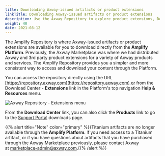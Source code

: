```yaml
---
title: Downloading Axway-issued artifacts or product extensions
linkTitle: Downloading Axway-issued artifacts or product extensions
description: Use the Axway Repository to explore product extensions, Docker images, and more.
weight: 40
date: 2021-08-12
---
```


The Amplify Repository is where Axway-issued artifacts or product extensions are available for you to download directly from the **Amplify Platform**. Previously, the Axway Marketplace was where we had distributed Axway and 3rd party product extensions for a variety of Axway products and services. The Amplify Repository provides you a simpler and more consistent way to access and download your content through the Platform.

You can access the repository directly using the URL [https://repository.axway.com](https://repository.axway.com) or from the Download Center - **Extensions** link in the Platform's top navigation **Help & Resources** menu.

![Axway Repository - Extensions menu](/Images/download_center.png)

From the **Download Center** link, you can also click the **Products** link to go to the [Support Portal](https://support.axway.com/en/downloads/index/type/Downloads) downloads page.

{{% alert title="Note" color="primary" %}}Titanium artifacts are no longer available through the **Amplify Platform**. If you need access to a Titanium artifact, or if you have questions about artifacts that you have purchased through the Axway Marketplace previously, please contact Axway at [marketplace-admin@axway.com](mailto:marketplace-admin@axway.com).{{% /alert %}}
